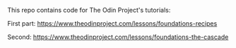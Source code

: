 This repo contains code for The Odin Project's tutorials:

First part: https://www.theodinproject.com/lessons/foundations-recipes

Second: https://www.theodinproject.com/lessons/foundations-the-cascade